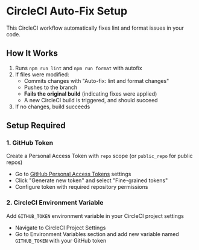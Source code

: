 # CircleCI Auto-Fix Setup

This CircleCI workflow automatically fixes lint and format issues in your code.

## How It Works

1. Runs `npm run lint` and `npm run format` with autofix
2. If files were modified:
   - Commits changes with "Auto-fix: lint and format changes"
   - Pushes to the branch
   - **Fails the original build** (indicating fixes were applied)
   - A new CircleCI build is triggered, and should succeed
3. If no changes, build succeeds

## Setup Required

### 1. GitHub Token
Create a Personal Access Token with `repo` scope (or `public_repo` for public repos)
- Go to [GitHub Personal Access Tokens](https://github.com/settings/tokens) settings
- Click "Generate new token" and select "Fine-grained tokens"
- Configure token with required repository permissions

### 2. CircleCI Environment Variable
Add `GITHUB_TOKEN` environment variable in your CircleCI project settings
- Navigate to CircleCI Project Settings
- Go to Environment Variables section and add new variable named `GITHUB_TOKEN` with your GitHub token

